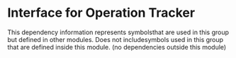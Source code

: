 
# Interface for Operation Tracker
This dependency information represents symbolsthat are used in this group but defined in other modules.  Does not includesymbols used in this group that are defined inside this module.
(no dependencies outside this module)
